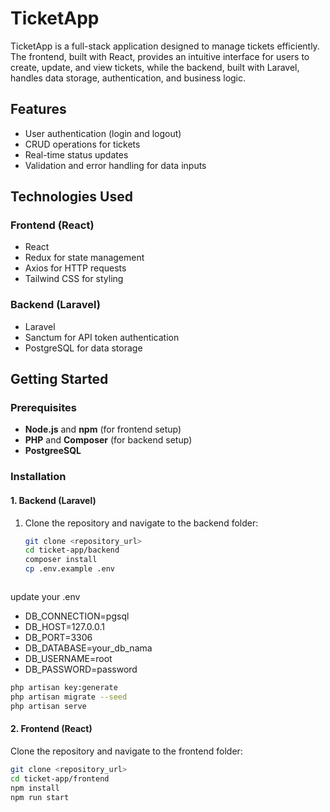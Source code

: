 # TicketApp

TicketApp is a full-stack application designed to manage tickets efficiently. The frontend, built with React, provides an intuitive interface for users to create, update, and view tickets, while the backend, built with Laravel, handles data storage, authentication, and business logic.

## Features

- User authentication (login and logout)
- CRUD operations for tickets
- Real-time status updates
- Validation and error handling for data inputs

## Technologies Used

### Frontend (React)

- React
- Redux for state management
- Axios for HTTP requests
- Tailwind CSS for styling

### Backend (Laravel)

- Laravel
- Sanctum for API token authentication
- PostgreSQL for data storage

## Getting Started

### Prerequisites

- **Node.js** and **npm** (for frontend setup)
- **PHP** and **Composer** (for backend setup)
- **PostgreeSQL** 

### Installation

#### 1. Backend (Laravel)

1. Clone the repository and navigate to the backend folder:
   ```bash
   git clone <repository_url>
   cd ticket-app/backend
   composer install
   cp .env.example .env



update your .env
 - DB_CONNECTION=pgsql
 - DB_HOST=127.0.0.1
 - DB_PORT=3306
 - DB_DATABASE=your_db_nama
 - DB_USERNAME=root
 - DB_PASSWORD=password

  ```bash
php artisan key:generate
php artisan migrate --seed
php artisan serve
```



#### 2. Frontend (React)
 Clone the repository and navigate to the frontend folder:
   ```bash
   git clone <repository_url>
   cd ticket-app/frontend
npm install
npm run start

